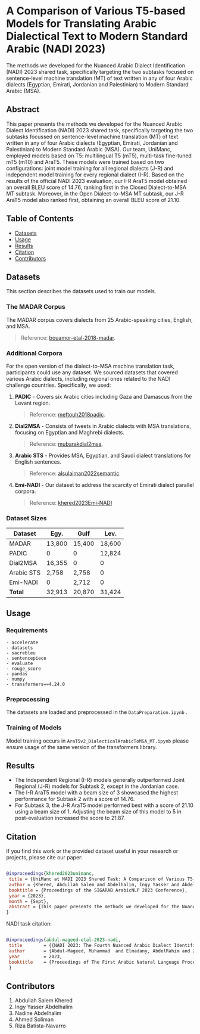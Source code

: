 # A Comparison of Various T5-based Models for Translating Arabic Dialectical Text to Modern Standard Arabic (NADI 2023)

The methods we developed for the Nuanced Arabic Dialect Identification (NADI) 2023 shared task, specifically targeting the two subtasks focused on sentence-level machine translation (MT) of text written in any of four Arabic dialects (Egyptian, Emirati, Jordanian and Palestinian) to Modern Standard Arabic (MSA).

## Abstract

This paper presents the methods we developed for the Nuanced Arabic Dialect Identification (NADI) 2023 shared task, specifically targeting the two subtasks focussed on sentence-level machine translation (MT) of text written in any of four Arabic dialects (Egyptian, Emirati, Jordanian and Palestinian) to Modern Standard Arabic (MSA). Our team, UniManc, employed models based on T5: multilingual T5 (mT5), multi-task fine-tuned mT5 (mT0) and AraT5. These models were trained based on two configurations: joint model training for all regional dialects (J-R) and independent model training for every regional dialect (I-R). Based on the results of the official NADI 2023 evaluation, our I-R AraT5 model obtained an overall BLEU score of 14.76, ranking first in the Closed Dialect-to-MSA MT subtask. Moreover, in the Open Dialect-to-MSA MT subtask, our J-R AraT5 model also ranked first, obtaining an overall BLEU score of 21.10.

## Table of Contents

- [Datasets](#datasets)
- [Usage](#usage)
- [Results](#results)
- [Citation](#citation)
- [Contributors](#contributors)

## Datasets

This section describes the datasets used to train our models.
### The MADAR Corpus

The MADAR corpus covers dialects from 25 Arabic-speaking cities, English, and MSA. 
> Reference: [bouamor-etal-2018-madar](https://camel.abudhabi.nyu.edu/madar-parallel-corpus/).

### Additional Corpora

For the open version of the dialect-to-MSA machine translation task, participants could use any dataset. We sourced datasets that covered various Arabic dialects, including regional ones related to the NADI challenge countries. Specifically, we used:
1. **PADIC** - Covers six Arabic cities including Gaza and Damascus from the Levant region.
   > Reference: [meftouh2018padic](https://huggingface.co/datasets/arbml/PADIC).
2. **Dial2MSA** - Consists of tweets in Arabic dialects with MSA translations, focusing on Egyptian and Maghrebi dialects.
   > Reference: [mubarakdial2msa](http://lrec-conf.org/workshops/lrec2018/W30/pdf/13_W30.pdf).
3. **Arabic STS** - Provides MSA, Egyptian, and Saudi dialect translations for English sentences.
   > Reference: [alsulaiman2022semantic](https://journals.plos.org/plosone/article?id=10.1371/journal.pone.0272991).
4. **Emi-NADI** - Our dataset to address the scarcity of Emirati dialect parallel corpora.
   > Reference: [khered2023Emi-NADI](https://github.com/khered20/UniManc_NADI2023_ArabicDialectToMSA_MT/blob/main/datasets/Emi-NADI.csv)

### Dataset Sizes

| **Dataset** | **Egy.** | **Gulf** | **Lev.** |
|-------------|----------|----------|----------|
| MADAR      | 13,800   | 15,400   | 18,600   |
| PADIC      | 0        | 0        | 12,824   |
| Dial2MSA   | 16,355   | 0        | 0        |
| Arabic STS | 2,758    | 2,758    | 0        |
| Emi-NADI   | 0        | 2,712    | 0        |
| **Total**  | 32,913   | 20,870   | 31,424   |

## Usage

### Requirements

```
- accelerate
- datasets
- sacrebleu
- sentencepiece
- evaluate
- rouge_score
- pandas
- numpy
- transformers==4.24.0
```

### Preprocessing

The datasets are loaded and preprocessed in the `DataPreparation.ipynb` .

### Training of Models

Model training occurs in `AraT5v2_DialecticalArabicToMSA_MT.ipynb` please ensure usage of the same version of the transformers library.

## Results

- The Independent Regional (I-R) models generally outperformed Joint Regional (J-R) models for Subtask 2, except in the Jordanian case.
- The I-R AraT5 model with a beam size of 3 showcased the highest performance for Subtask 2 with a score of 14.76.
- For Subtask 3, the J-R AraT5 model performed best with a score of 21.10 using a beam size of 1. Adjusting the beam size of this model to 5 in post-evaluation increased the score to 21.87.

## Citation

If you find this work or the provided dataset useful in your research or projects, please cite our paper:

```bib

@inproceedings{khered2023unimanc,
 title = {UniManc at NADI 2023 Shared Task: A Comparison of Various T5-based Models for Translating Arabic Dialectical Text to Modern Standard Arabic},
 author = {Khered, Abdullah Salem and Abdelhalim, Ingy Yasser and Abdelhalim, Nadine and Soliman, Ahmed and Batista-Navarro, Riza},
 booktitle = {Proceedings of the SIGARAB ArabicNLP 2023 Conference},
 year = {2023},
 month = {Sept},
 abstract = {This paper presents the methods we developed for the Nuanced Arabic Dialect Identification (NADI) 2023 shared task, specifically targeting the two subtasks focussed on sentence-level machine translation (MT) of text written in any of four Arabic dialects (Egyptian, Emirati, Jordanian and Palestinian) to Modern Standard Arabic (MSA). Our team, UniManc, employed models based on T5: multilingual T5 (mT5), multi-task fine-tuned mT5 (mT0) and AraT5. These models were trained based on two configurations: joint model training for all regional dialects (J-R) and independent model training for every regional dialect (I-R). Based on the results of the official NADI 2023 evaluation, our I-R AraT5 model obtained an overall BLEU score of 14.76, ranking first in the Closed Dialect-to-MSA MT subtask. Moreover, in the Open Dialect-to-MSA MT subtask, our J-R AraT5 model also ranked first, obtaining an overall BLEU score of 21.10.}
}

```

NADI task citation:

```bib

@inproceedings{abdul-mageed-etal-2023-nadi,
 title        = {{NADI 2023: The Fourth Nuanced Arabic Dialect Identification Shared Task}},
 author       = {Abdul-Mageed, Muhammad  and Elmadany, AbdelRahim and Zhang, Chiyu  and Nagoudi, ElMoatez Billah and Bouamor, Houda  and Habash, Nizar},
 year         = 2023,
 booktitle    = {Proceedings of The First Arabic Natural Language Processing Conference (ArabicNLP 2023)}
 }

```

## Contributors

1. Abdullah Salem Khered
2. Ingy Yasser Abdelhalim
3. Nadine Abdelhalim
4. Ahmed Soliman
5. Riza Batista-Navarro
